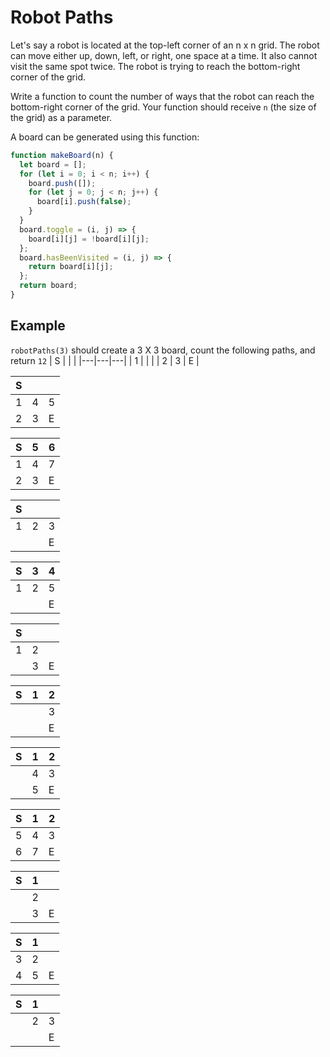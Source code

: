 # Robot Paths

Let's say a robot is located at the top-left corner of an n x n grid. The robot can move either up, down, left, or right, one space at a time. It also cannot visit the same spot twice. The robot is trying to reach the bottom-right corner of the grid. 

Write a function to count the number of ways that the robot can reach the bottom-right corner of the grid. Your function should receive `n` (the size of the grid) as a parameter. 

A board can be generated using this function:
```js
function makeBoard(n) {
  let board = [];
  for (let i = 0; i < n; i++) {
    board.push([]);
    for (let j = 0; j < n; j++) {
      board[i].push(false);
    }
  }
  board.toggle = (i, j) => {
    board[i][j] = !board[i][j];
  };
  board.hasBeenVisited = (i, j) => {
    return board[i][j];
  };
  return board;
}
```

## Example

`robotPaths(3)` should create a 3 X 3 board, count the following paths, and return `12`
| S |   |   |
|---|---|---|
| 1 |   |   |
| 2 | 3 | E |

| S |   |   |
|---|---|---|
| 1 | 4 | 5 |
| 2 | 3 | E |

| S | 5 | 6 |
|---|---|---|
| 1 | 4 | 7 |
| 2 | 3 | E |

| S |   |   |
|---|---|---|
| 1 | 2 | 3 |
|   |   | E |

| S | 3 | 4 |
|---|---|---|
| 1 | 2 | 5 |
|   |   | E |

| S |   |   |
|---|---|---|
| 1 | 2 |   |
|   | 3 | E |

| S | 1 | 2 |
|---|---|---|
|   |   | 3 |
|   |   | E |

| S | 1 | 2 |
|---|---|---|
|   | 4 | 3 |
|   | 5 | E |

| S | 1 | 2 |
|---|---|---|
| 5 | 4 | 3 |
| 6 | 7 | E |

| S | 1 |   |
|---|---|---|
|   | 2 |  |
|   | 3 | E |

| S | 1 |   |
|---|---|---|
| 3 | 2 |   |
| 4 | 5 | E |

| S | 1 |   |
|---|---|---|
|   | 2 | 3 |
|   |   | E |
